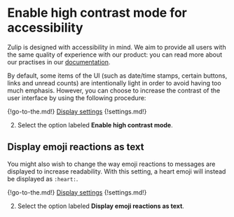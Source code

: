 # Enable high contrast mode for accessibility

Zulip is designed with accessibility in mind. We aim to provide all
users with the same quality of experience with our product: you can
read more about our practises in our [documentation](http://zulip.readthedocs.io/en/latest/accessibility.html).

By default, some items of the UI (such as date/time stamps, certain
buttons, links and unread counts) are intentionally light in order to
avoid having too much emphasis. However, you can choose to increase
the contrast of the user interface by using the following procedure:

{!go-to-the.md!} [Display settings](/#settings/display-settings)
{!settings.md!}

2. Select the option labeled **Enable high contrast mode**.

## Display emoji reactions as text

You might also wish to change the way emoji reactions to messages are
displayed to increase readability. With this setting, a heart emoji
will instead be displayed as `:heart:`.

{!go-to-the.md!} [Display settings](/#settings/display-settings)
{!settings.md!}

2. Select the option labeled **Display emoji reactions as text**.
